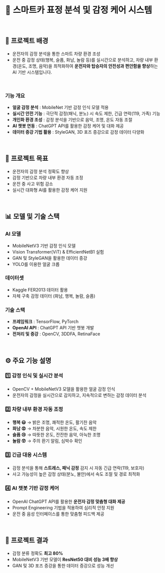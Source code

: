 # 🚗 스마트카 표정 분석 및 감정 케어 시스템
</br>

## 📖 프로젝트 배경
- 운전자의 감정 분석을 통한 스마트 차량 환경 조성
- 운전 중 감정 상태(행복, 슬픔, 화남, 놀람 등)를 실시간으로 분석하고, 차량 내부 환경(온도, 조명, 음악)을 최적화하여 **운전자와 탑승자의 안전성과 편안함을 향상**하는 AI 기반 시스템입니다.  
</br>

### 기능 개요  
- **얼굴 감정 분석** : MobileNet 기반 감정 인식 모델 적용  
- **실시간 안전 기능** : 극단적 감정(패닉, 분노) 시 속도 제한, 긴급 연락(119, 가족) 기능  
- **개인화 환경 조성** : 감정 분석을 기반으로 음악, 조명, 온도 자동 조절  
- **AI 챗봇 연동** : ChatGPT API를 활용한 감정 케어 및 대화 제공  
- **데이터 증강 기법 활용** : StyleGAN, 3D 포즈 증강으로 감정 데이터 다양화  
</br>

## 🎯 프로젝트 목표
- 운전자의 감정 분석 정확도 향상
- 감정 기반으로 차량 내부 환경 자동 조정
- 운전 중 사고 위험 감소
- 실시간 대화형 AI를 활용한 감정 케어 지원
</br>

## 📊 모델 및 기술 스택

### AI 모델 
- MobileNetV3 기반 감정 인식 모델  
- Vision Transformer(ViT) & EfficientNetB1 실험  
- GAN 및 StyleGAN을 활용한 데이터 증강  
- YOLO를 이용한 얼굴 크롭  

### 데이터셋
- Kaggle FER2013 데이터 활용  
- 자체 구축 감정 데이터 (화남, 행복, 놀람, 슬픔)  

### 기술 스택
- **프레임워크** : TensorFlow, PyTorch  
- **OpenAI API** : ChatGPT API 기반 챗봇 개발  
- **전처리 및 증강** : OpenCV, 3DDFA, RetinaFace  
</br>

## ⚙️ 주요 기능 설명

### 1️⃣ 감정 인식 및 실시간 분석  
- OpenCV + MobileNetV3 모델을 활용한 얼굴 감정 인식  
- 운전자의 감정을 실시간으로 감지하고, 지속적으로 변하는 감정 데이터 분석  

### 2️⃣ 차량 내부 환경 자동 조정  
- **행복 😃** → 밝은 조명, 쾌적한 온도, 활기찬 음악  
- **화남 😡** → 차분한 음악, 시원한 온도, 속도 제한  
- **슬픔 😢** → 따뜻한 온도, 잔잔한 음악, 아늑한 조명  
- **놀람 😲** → 주의 환기 알림, 심박수 확인  

### 3️⃣ 긴급 대응 시스템  
- 감정 분석을 통해 **스트레스, 패닉 감정** 감지 시 자동 긴급 연락(119, 보호자)  
- 사고 가능성이 높은 감정 상태(분노, 불안)에서 속도 조절 및 경로 최적화  

### 4️⃣ AI 챗봇 기반 감정 케어  
- OpenAI ChatGPT API를 활용한 **운전자 감정 맞춤형 대화 제공**  
- Prompt Engineering 기법을 적용하여 심리적 안정 지원  
- 운전 중 음성 인터페이스를 통한 맞춤형 피드백 제공  
</br>

## 📌 프로젝트 결과
- 감정 분류 정확도 **최고 80%**
- MobileNetV3 기반 모델이 **ResNet50 대비 성능 3배 향상**
- GAN 및 3D 포즈 증강을 통한 데이터 증강으로 성능 개선  



